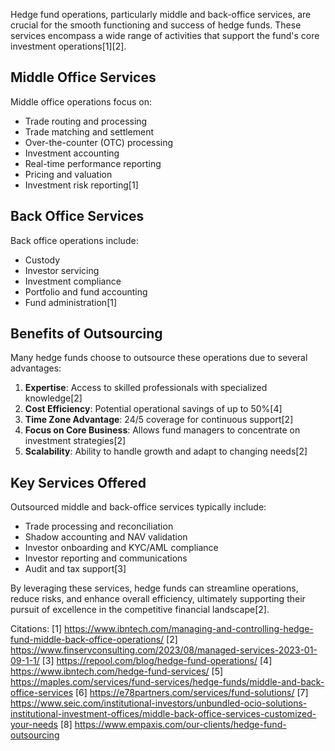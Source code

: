 Hedge fund operations, particularly middle and back-office services, are crucial for the smooth functioning and success of hedge funds. These services encompass a wide range of activities that support the fund's core investment operations[1][2].

## Middle Office Services

Middle office operations focus on:

- Trade routing and processing
- Trade matching and settlement
- Over-the-counter (OTC) processing
- Investment accounting
- Real-time performance reporting
- Pricing and valuation
- Investment risk reporting[1]

## Back Office Services

Back office operations include:

- Custody
- Investor servicing
- Investment compliance
- Portfolio and fund accounting
- Fund administration[1]

## Benefits of Outsourcing

Many hedge funds choose to outsource these operations due to several advantages:

1. **Expertise**: Access to skilled professionals with specialized knowledge[2]
2. **Cost Efficiency**: Potential operational savings of up to 50%[4]
3. **Time Zone Advantage**: 24/5 coverage for continuous support[2]
4. **Focus on Core Business**: Allows fund managers to concentrate on investment strategies[2]
5. **Scalability**: Ability to handle growth and adapt to changing needs[2]

## Key Services Offered

Outsourced middle and back-office services typically include:

- Trade processing and reconciliation
- Shadow accounting and NAV validation
- Investor onboarding and KYC/AML compliance
- Investor reporting and communications
- Audit and tax support[3]

By leveraging these services, hedge funds can streamline operations, reduce risks, and enhance overall efficiency, ultimately supporting their pursuit of excellence in the competitive financial landscape[2].

Citations:
[1] https://www.ibntech.com/managing-and-controlling-hedge-fund-middle-back-office-operations/
[2] https://www.finservconsulting.com/2023/08/managed-services-2023-01-09-1-1/
[3] https://repool.com/blog/hedge-fund-operations/
[4] https://www.ibntech.com/hedge-fund-services/
[5] https://maples.com/services/fund-services/hedge-funds/middle-and-back-office-services
[6] https://e78partners.com/services/fund-solutions/
[7] https://www.seic.com/institutional-investors/unbundled-ocio-solutions-institutional-investment-offices/middle-back-office-services-customized-your-needs
[8] https://www.empaxis.com/our-clients/hedge-fund-outsourcing
